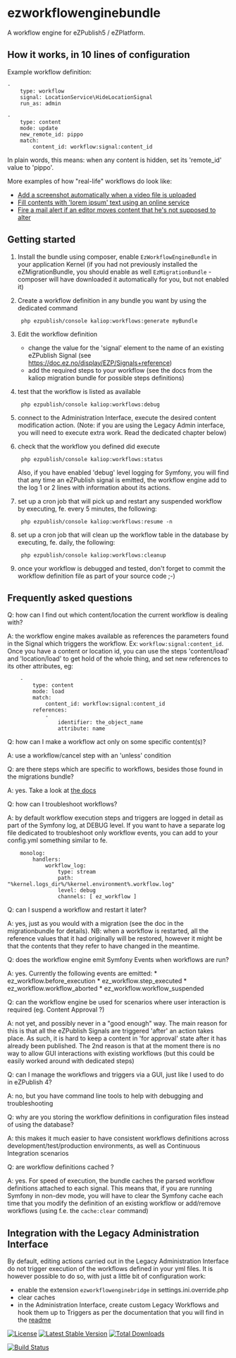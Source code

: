 ezworkflowenginebundle
======================

A workflow engine for eZPublish5 / eZPlatform.


## How it works, in 10 lines of configuration 

Example workflow definition:

    -
        type: workflow
        signal: LocationService\HideLocationSignal
        run_as: admin

    -
        type: content
        mode: update
        new_remote_id: pippo
        match:
            content_id: workflow:signal:content_id

In plain words, this means: when any content is hidden, set its 'remote_id' value to 'pippo'.

More examples of how "real-life" workflows do look like:

* [Add a screenshot automatically when a video file is uploaded](Resources/doc/Examples/AddScreenshot.yml)
* [Fill contents with 'lorem ipsum' text using an online service](Resources/doc/Examples/FillComments.yml)
* [Fire a mail alert if an editor moves content that he's not supposed to alter](Resources/doc/Examples/MailOnMove.yml)


## Getting started

1. Install the bundle using composer, enable `EzWorkflowEngineBundle` in your application Kernel (if you had not previously
    installed the eZMigrationBundle, you should enable as well `EzMigrationBundle` - composer will have downloaded it
    automatically for you, but not enabled it)

2. Create a workflow definition in any bundle you want by using the dedicated command

        php ezpublish/console kaliop:workflows:generate myBundle

3. Edit the workflow definition

    - change the value for the 'signal' element to the name of an existing eZPublish Signal (see https://doc.ez.no/display/EZP/Signals+reference)
    - add the required steps to your workflow (see the docs from the kaliop migration bundle for possible steps definitions)

4. test that the workflow is listed as available

        php ezpublish/console kaliop:workflows:debug

5. connect to the Administration Interface, execute the desired content modification action.
    (Note: if you are using the Legacy Admin interface, you will need to execute extra work. Read the dedicated chapter below)

6. check that the workflow you defined did execute

        php ezpublish/console kaliop:workflows:status

    Also, if you have enabled 'debug' level logging for Symfony, you will find that any time an eZPublish signal is
    emitted, the workflow engine add to the log 1 or 2 lines with information about its actions.

7. set up a cron job that will pick up and restart any suspended workflow by executing, fe. every 5 minutes, the following:
 
        php ezpublish/console kaliop:workflows:resume -n

8. set up a cron job that will clean up the workflow table in the database by executing, fe. daily, the following:
 
        php ezpublish/console kaliop:workflows:cleanup

9. once your workflow is debugged and tested, don't forget to commit the workflow definition file as part of your source code ;-) 


## Frequently asked questions

Q: how can I find out which content/location the current workflow is dealing with?

A: the workflow engine makes available as references the parameters found in the Signal which triggers the workflow.
    Ex: `workflow:signal:content_id`.
    Once you have a content or location id, you can use the steps 'content/load' and 'location/load' to get hold of the
    whole thing, and set new references to its other attributes, eg:
    
        - 
            type: content
            mode: load
            match:
                content_id: workflow:signal:content_id
            references:
                -
                    identifier: the_object_name
                    attribute: name

Q: how can I make a workflow act only on some specific content(s)?

A: use a workflow/cancel step with an 'unless' condition 

Q: are there steps which are specific to workflows, besides those found in the migrations bundle?

A: yes. Take a look at [the docs](Resources/doc/DSL/Workflow.yml)

Q: how can I troubleshoot workflows?

A: by default workflow execution steps and triggers are logged in detail as part of the Symfony log, at DEBUG level.
     If you want to have a separate log file dedicated to troubleshoot only workflow events, you can add to your config.yml
     something similar to fe.

        monolog:
            handlers:
                workflow_log:
                    type: stream
                    path: "%kernel.logs_dir%/%kernel.environment%.workflow.log"
                    level: debug
                    channels: [ ez_workflow ]

Q: can I suspend a workflow and restart it later?

A: yes, just as you would with a migration (see the doc in the migrationbundle for details).
    NB: when a workflow is restarted, all the reference values that it had originally will be restored, however it might
    be that the contents that they refer to have changed in the meantime.

Q: does the workflow engine emit Symfony Events when workflows are run?

A: yes. Currently the following events are emitted:
    * ez_workflow.before_execution
    * ez_workflow.step_executed
    * ez_workflow.workflow_aborted
    * ez_workflow.workflow_suspended

Q: can the workflow engine be used for scenarios where user interaction is required (eg. Content Approval ?)

A: not yet, and possibly never in a "good enough" way.
    The main reason for this is that all the eZPublish Signals are triggered 'after' an action takes place. As such, it
    is hard to keep a content in 'for approval' state after it has already been published.
    The 2nd reason is that at the moment there is no way to allow GUI interactions with existing workflows (but this could
    be easily worked around with dedicated steps)

Q: can I manage the workflows and triggers via a GUI, just like I used to do in eZPublish 4?

A: no, but you have command line tools to help with debugging and troubleshooting

Q: why are you storing the workflow definitions in configuration files instead of using the database?

A: this makes it much easier to have consistent workflows definitions across development/test/production environments,
    as well as Continuous Integration scenarios

Q: are workflow definitions cached ?

A: yes. For speed of execution, the bundle caches the parsed workflow definitions attached to each signal.
    This means that, if you are running Symfony in non-dev mode, you will have to clear the Symfony cache each time that
    you modify the definition of an existing workflow or add/remove workflows (using f.e. the `cache:clear` command)     


## Integration with the Legacy Administration Interface

By default, editing actions carried out in the Legacy Administration Interface do not trigger execution of the workflows
defined in your yml files.
It is however possible to do so, with just a little bit of configuration work:
- enable the extension `ezworkflowenginebridge` in settings.ini.override.php
- clear caches
- in the Administration Interface, create custom Legacy Workflows and hook them up to Triggers as per the documentation
     that you will find in the [readme](ezpublish_legacy/ezworkflowenginebridge/README.md)


[![License](https://poser.pugx.org/kaliop/ezworkflowenginebundle/license)](https://packagist.org/packages/kaliop/ezworkflowenginebundle)
[![Latest Stable Version](https://poser.pugx.org/kaliop/ezworkflowenginebundle/v/stable)](https://packagist.org/packages/kaliop/ezworkflowenginebundle)
[![Total Downloads](https://poser.pugx.org/kaliop/ezworkflowenginebundle/downloads)](https://packagist.org/packages/kaliop/ezworkflowenginebundle)

[![Build Status](https://travis-ci.org/kaliop-uk/ezworkflowenginebundle.svg?branch=master)](https://travis-ci.org/kaliop-uk/ezworkflowenginebundle)

